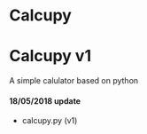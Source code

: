 # Calcupy

Calcupy v1
======
A simple calulator based on python

#### 18/05/2018 update
- calcupy.py (v1)
